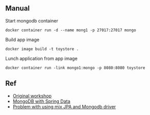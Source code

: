 ## Manual

Start mongodb container
```
docker container run -d --name mong1 -p 27017:27017 mongo
```

Build app image
```
docker image build -t toystore .

```

Lunch application from app image
```
docker container run -link mongo1:mongo -p 8080:8080 toystore
```

## Ref

- [Original workshop](https://github.com/up1/course-microservice/tree/master/slide/4days-workshop)
- [MongoDB with Spring Data](https://spring.io/guides/gs/accessing-data-mongodb/)
- [Problem with using mix JPA and Mongodb driver](https://stackoverflow.com/questions/38474164/how-to-connect-to-mongodb-in-springboot)